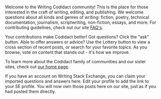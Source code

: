 <!--- Local Intro Blurb -->
Welcome to the Writing Codidact community! This is the place for those interested in the craft of writing, editing, and publishing. We welcome questions about all kinds and genres of writing: fiction, poetry, technical documentation, journalism, scriptwriting, non-fiction, essays, and more. For contributing guidelines, check out our site [FAQ's](https://writing.codidact.com/about). 

<!--- Global Intro Blurb -->
Your contributions make Codidact better! Got questions? Click the "ask" button. Able to offer answers or advice? Use the Lottery button to view a cross section of recent posts, or search for your favorite topics. As you browse, vote on content that stands out - it's how we improve. 

To learn more about the Codidact family of communities and our sister sites, check out [our home page](https://codidact.com). 

<!--- Transition Annoucement -->
If you have an account on Writing Stack Exchange, you can claim your imported questions and answers here. Edit your profile to add the link to your SE profile. You will now own those posts here on our site, just as if you had posted them directly. 

